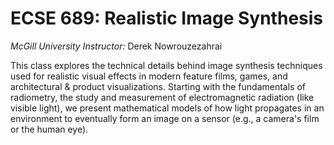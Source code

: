 # ECSE 689: Realistic Image Synthesis
*McGill University*
*Instructor:* Derek Nowrouzezahrai

This class explores the technical details behind image synthesis techniques used for realistic visual effects in modern feature films, games, and architectural & product visualizations. Starting with the fundamentals of radiometry, the study and measurement of electromagnetic radiation (like visible light), we present mathematical models of how light propagates in an environment to eventually form an image on a sensor (e.g., a camera's film or the human eye).

